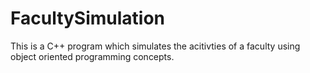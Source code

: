 # FacultySimulation
This is a C++ program which simulates the acitivties of a faculty using object oriented programming concepts.
